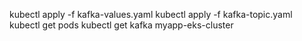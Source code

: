 kubectl apply -f kafka-values.yaml
kubectl apply -f kafka-topic.yaml
kubectl get pods
kubectl get kafka myapp-eks-cluster